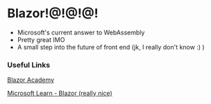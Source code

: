 # Blazor!@!@!@!

* Microsoft's current answer to WebAssembly
* Pretty great IMO
* A small step into the future of front end (jk, I really don't know :) )

### Useful Links
[Blazor Academy](https://blazor-university.com/overview/what-is-webassembly/)

[Microsoft Learn - Blazor (really nice) ](https://docs.microsoft.com/en-us/learn/modules/build-blazor-webassembly-visual-studio-code/)
